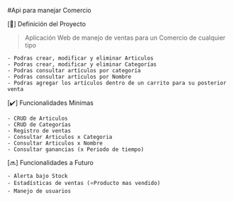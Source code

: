 #Api para manejar Comercio

[📖​] Definición del Proyecto
> Aplicación Web de manejo de ventas para un Comercio de cualquier tipo

	- Podras crear, modificar y eliminar Articulos
	- Podras crear, modificar y eliminar Categorías
	- Podras consultar artículos por categoría
	- Podras consultar artículos por Nombre
	- Podras agregar los artículos dentro de un carrito para su posterior venta

[✔️​] Funcionalidades Minimas

	- CRUD de Articulos
	- CRUD de Categorías
	- Registro de ventas
	- Consultar Articulos x Categoria
	- Consultar Articulos x Nombre
	- Consultar ganancias (x Periodo de tiempo)

[🔜​] Funcionalidades a Futuro

	- Alerta bajo Stock
	- Estadísticas de ventas (⭐​Producto mas vendido)
	- Manejo de usuarios
